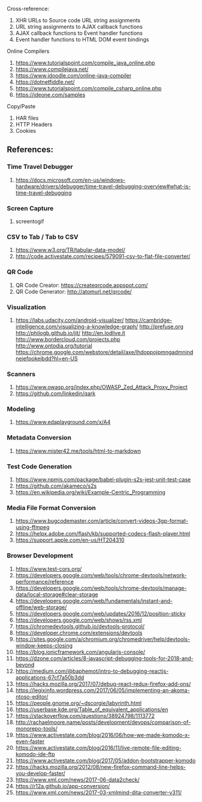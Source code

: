 Cross-reference:
1. XHR URLs to Source code URL string assignments
1. URL string assignments to AJAX callback functions
1. AJAX callback functions to Event handler functions
1. Event handler functions to HTML DOM event bindings

Online Compilers
1. https://www.tutorialspoint.com/compile_java_online.php
1. https://www.compilejava.net/
1. https://www.jdoodle.com/online-java-compiler
1. https://dotnetfiddle.net/
1. https://www.tutorialspoint.com/compile_csharp_online.php
1. https://ideone.com/samples

Copy/Paste
1. HAR files
1. HTTP Headers
1. Cookies 


## References:

### Time Travel Debugger
1. https://docs.microsoft.com/en-us/windows-hardware/drivers/debugger/time-travel-debugging-overview#what-is-time-travel-debugging

### Screen Capture
1. screentogif

### CSV to Tab / Tab to CSV
1. https://www.w3.org/TR/tabular-data-model/
1. http://code.activestate.com/recipes/579091-csv-to-flat-file-converter/

### QR Code
1. QR Code Creator: https://createqrcode.appspot.com/
1. QR Code Generator: http://atomurl.net/qrcode/

### Visualization
1. https://labs.udacity.com/android-visualizer/
https://cambridge-intelligence.com/visualizing-a-knowledge-graph/
http://prefuse.org
http://philogb.github.io/jit/
http://en.lodlive.it
http://www.bordercloud.com/projects.php
http://www.ontodia.org/tutorial
https://chrome.google.com/webstore/detail/axe/lhdoppojpmngadmnindnejefpokejbdd?hl=en-US

### Scanners
1. https://www.owasp.org/index.php/OWASP_Zed_Attack_Proxy_Project
1. https://github.com/linkedin/qark

### Modeling
1. https://www.edaplayground.com/x/A4

### Metadata Conversion
1. https://www.mister42.me/tools/html-to-markdown

### Test Code Generation
1. https://www.npmjs.com/package/babel-plugin-s2s-jest-unit-test-case
1. https://github.com/akameco/s2s
1. https://en.wikipedia.org/wiki/Example-Centric_Programming

### Media File Format Conversion
1. https://www.bugcodemaster.com/article/convert-videos-3gp-format-using-ffmpeg
1. https://helpx.adobe.com/flash/kb/supported-codecs-flash-player.html
1. https://support.apple.com/en-us/HT204310

### Browser Development
1. https://www.test-cors.org/
1. https://developers.google.com/web/tools/chrome-devtools/network-performance/reference
1. https://developers.google.com/web/tools/chrome-devtools/manage-data/local-storage#clear-storage
1. https://developers.google.com/web/fundamentals/instant-and-offline/web-storage/
1. https://developers.google.com/web/updates/2016/12/position-sticky
1. https://developers.google.com/web/shows/rss.xml
1. https://chromedevtools.github.io/devtools-protocol/
1. https://developer.chrome.com/extensions/devtools
1. https://sites.google.com/a/chromium.org/chromedriver/help/devtools-window-keeps-closing
1. https://blog.ionicframework.com/angularjs-console/
1. https://dzone.com/articles/8-javascript-debugging-tools-for-2018-and-beyond
1. https://medium.com/@baphemot/intro-to-debugging-reactjs-applications-67cf7a50b3dd
1. https://hacks.mozilla.org/2017/07/debug-react-redux-firefox-add-ons/
1. https://legixinfo.wordpress.com/2017/06/05/implementing-an-akoma-ntoso-editor/
1. https://people.gnome.org/~dscorgie/labyrinth.html
1. https://userbase.kde.org/Table_of_equivalent_applications/en
1. https://stackoverflow.com/questions/38924798/1113772
1. http://rachaelmoore.name/posts/development/devops/comparison-of-monorepo-tools/
1. https://www.activestate.com/blog/2016/06/how-we-made-komodo-x-even-faster
1. https://www.activestate.com/blog/2016/11/live-remote-file-editing-komodo-ide-ftp
1. https://www.activestate.com/blog/2017/05/addon-bootstrapper-komodo
1. https://hacks.mozilla.org/2012/08/new-firefox-command-line-helps-you-develop-faster/
1. https://www.xml.com/news/2017-06-data2check/
1. https://r12a.github.io/app-conversion/
1. https://www.xml.com/news/2017-03-xmlmind-dita-converter-v311/